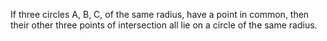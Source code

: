 If three circles A, B, C, of the same radius, have a point in common,
then their other three points of intersection all lie on a circle of the
same radius.
